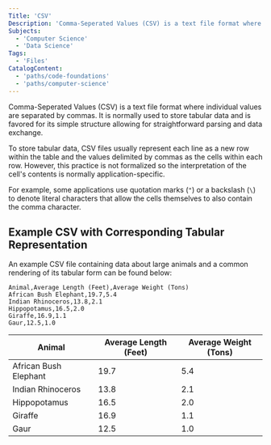 ```yaml
---
Title: 'CSV'
Description: 'Comma-Seperated Values (CSV) is a text file format where individual values are separated by commas. It is normally used to store tabular data and is favored for its simple structure allowing for straightforward parsing and data exchange. To store tabular data, CSV files usually represent each line as a new row within the table and the values delimited by commas as the cells within each row. However, this practice is not formalized so the interpretation of the cells contents is normally application-specific. For example, some applications use quotation marks (") or a backslash (\) to denote literal characters that allow the cells themselves to also contain the comma character. An example CSV file containing data about large animals and a common rendering of its tabular form can be found below: pseudo Animal,Average Length (Feet),Average Weight (Tons) African Bush Elephant,19.7,5.4'
Subjects:
  - 'Computer Science'
  - 'Data Science'
Tags:
  - 'Files'
CatalogContent:
  - 'paths/code-foundations'
  - 'paths/computer-science'
---
```


Comma-Seperated Values (CSV) is a text file format where individual values are separated by commas. It is normally used to store tabular data and is favored for its simple structure allowing for straightforward parsing and data exchange.

To store tabular data, CSV files usually represent each line as a new row within the table and the values delimited by commas as the cells within each row. However, this practice is not formalized so the interpretation of the cell's contents is normally application-specific.

For example, some applications use quotation marks (`"`) or a backslash (`\`) to denote literal characters that allow the cells themselves to also contain the comma character.

## Example CSV with Corresponding Tabular Representation

An example CSV file containing data about large animals and a common rendering of its tabular form can be found below:

```psuedo
Animal,Average Length (Feet),Average Weight (Tons)
African Bush Elephant,19.7,5.4
Indian Rhinoceros,13.8,2.1
Hippopotamus,16.5,2.0
Giraffe,16.9,1.1
Gaur,12.5,1.0
```

| Animal                | Average Length (Feet) | Average Weight (Tons) |
| --------------------- | --------------------- | --------------------- |
| African Bush Elephant | 19.7                  | 5.4                   |
| Indian Rhinoceros     | 13.8                  | 2.1                   |
| Hippopotamus          | 16.5                  | 2.0                   |
| Giraffe               | 16.9                  | 1.1                   |
| Gaur                  | 12.5                  | 1.0                   |
